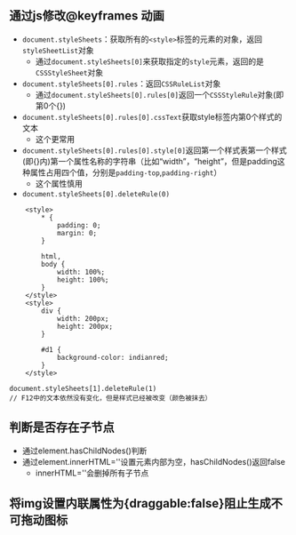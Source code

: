 ## 通过js修改@keyframes 动画

- `document.styleSheets`：获取所有的`<style>`标签的元素的对象，返回`styleSheetList`对象
  - 通过`document.styleSheets[0]`来获取指定的`style`元素，返回的是`CSSStyleSheet`对象
- `document.styleSheets[0].rules`：返回`CSSRuleList`对象
  - 通过`document.styleSheets[0].rules[0]`返回一个`CSSStyleRule`对象(即第0个{})
- `document.styleSheets[0].rules[0].cssText`获取style标签内第0个样式的文本
  - 这个更常用
- `document.styleSheets[0].rules[0].style[0]`返回第一个样式表第一个样式(即{}内)第一个属性名称的字符串（比如“width”，“height”，但是padding这种属性占用四个值，分别是`padding-top`,`padding-right`）
  - 这个属性慎用
- `document.styleSheets[0].deleteRule(0)`

```
    <style>
        * {
            padding: 0;
            margin: 0;
        }

        html,
        body {
            width: 100%;
            height: 100%;
        }
    </style>
    <style>
        div {
            width: 200px;
            height: 200px;
        }

        #d1 {
            background-color: indianred;
        }
    </style>
```

```
document.styleSheets[1].deleteRule(1)
// F12中的文本依然没有变化，但是样式已经被改变（颜色被抹去）
```

## 判断是否存在子节点

- 通过element.hasChildNodes()判断
- 通过element.innerHTML=''设置元素内部为空，hasChildNodes()返回false
  - innerHTML=''会删掉所有子节点

## 将img设置内联属性为{draggable:false}阻止生成不可拖动图标
